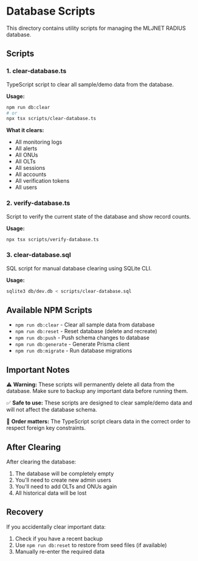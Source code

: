# Database Scripts

This directory contains utility scripts for managing the MLJNET RADIUS database.

## Scripts

### 1. clear-database.ts
TypeScript script to clear all sample/demo data from the database.

**Usage:**
```bash
npm run db:clear
# or
npx tsx scripts/clear-database.ts
```

**What it clears:**
- All monitoring logs
- All alerts
- All ONUs
- All OLTs
- All sessions
- All accounts
- All verification tokens
- All users

### 2. verify-database.ts
Script to verify the current state of the database and show record counts.

**Usage:**
```bash
npx tsx scripts/verify-database.ts
```

### 3. clear-database.sql
SQL script for manual database clearing using SQLite CLI.

**Usage:**
```bash
sqlite3 db/dev.db < scripts/clear-database.sql
```

## Available NPM Scripts

- `npm run db:clear` - Clear all sample data from database
- `npm run db:reset` - Reset database (delete and recreate)
- `npm run db:push` - Push schema changes to database
- `npm run db:generate` - Generate Prisma client
- `npm run db:migrate` - Run database migrations

## Important Notes

⚠️ **Warning:** These scripts will permanently delete all data from the database. Make sure to backup any important data before running them.

✅ **Safe to use:** These scripts are designed to clear sample/demo data and will not affect the database schema.

🔄 **Order matters:** The TypeScript script clears data in the correct order to respect foreign key constraints.

## After Clearing

After clearing the database:
1. The database will be completely empty
2. You'll need to create new admin users
3. You'll need to add OLTs and ONUs again
4. All historical data will be lost

## Recovery

If you accidentally clear important data:
1. Check if you have a recent backup
2. Use `npm run db:reset` to restore from seed files (if available)
3. Manually re-enter the required data